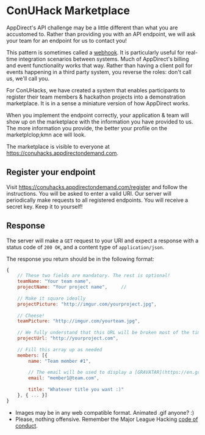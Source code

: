 # ConUHack Marketplace

AppDirect's API challenge may be a little different than what you are accustomed to. Rather than providing you with an API endpoint, we will ask your team for an endpoint for us to contact you!

This pattern is sometimes called a [webhook](https://en.wikipedia.org/wiki/Webhook). It is particularly useful for real-time integration scenarios between systems. Much of AppDirect's billing and event functionality works that way. Rather than having a client poll for events happening in a third party system, you reverse the roles: don't call us, we'll call you.

For ConUHacks, we have created a system that enables participants to register their team members & hackathon projects into a demonstration marketplace. It is in a sense a miniature version of how AppDirect works.

When you implement the endpoint correctly, your application & team will show up on the marketplace with the information you have provided to us. The more information you provide, the better your profile on the marketplclop;kmn ace will look.

The marketplace is visible to everyone at https://conuhacks.appdirectondemand.com.

## Register your endpoint

Visit https://conuhacks.appdirectondemand.com/register and follow the instructions. You will be asked to enter a valid URI. Our server will periodically make requests to all registered endpoints. You will receive a secret key. Keep it to yourself!

## Response

The server will make a `GET` request to your URI and expect a response with a status code of `200 OK`, and a content type of `application/json`.

The response you return should be in the following format:

```javascript
{
	// These two fields are mandatory. The rest is optional!	
	teamName: "Your team name",           
	projectName: "Your project name",     // 
	
	// Make it square ideally
	projectPicture: "http://imgur.com/yourproject.jpg",
	
	// Cheese!
	teamPicture: "http://imgur.com/yourteam.jpg", 
	
	// We fully understand that this URL will be broken most of the time :)
	projectUrl: "http://yourproject.com",
	
	// Fill this array up as needed
	members: [{
		name: "Team member #1",
		
		// The email will be used to display a [GRAVATAR](https://en.gravatar.com/)
		email: "member1@team.com",
		
		title: "Whatever title you want :)"
	}, { ... }]
}
```

- Images may be in any web compatible format. Animated .gif anyone? :)
- Please, nothing offensive. Remember the Major League Hacking [code of conduct](http://static.mlh.io/docs/mlh-code-of-conduct.pdf).
